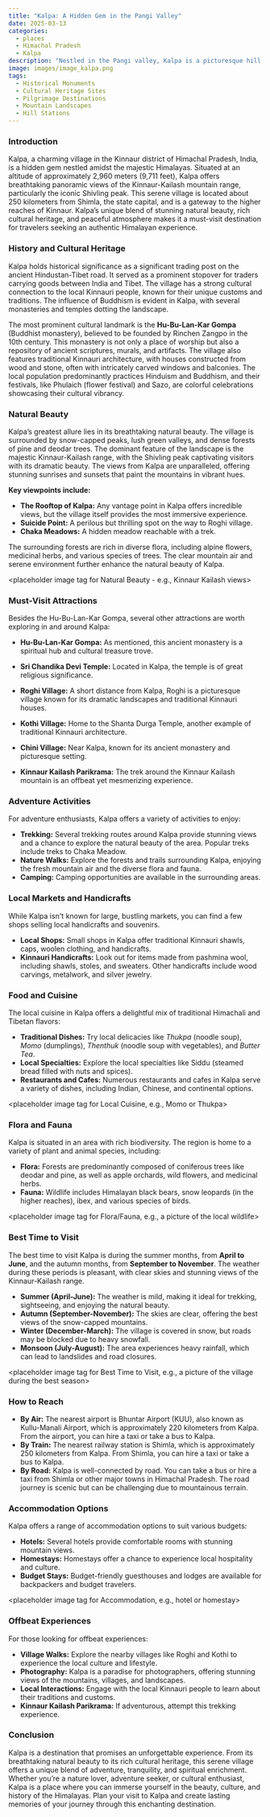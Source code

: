```yaml
---
title: "Kalpa: A Hidden Gem in the Pangi Valley"
date: 2025-03-13
categories:
  - places
  - Himachal Pradesh
  - Kalpa
description: "Nestled in the Pangi valley, Kalpa is a picturesque hill station in Himachal Pradesh. Known for its stunning natural beauty, Kalpa boasts lush apple orchards and breathtaking views of snow-capped Himalayan peaks. The town offers a serene environment and is a haven for nature lovers and adventure enthusiasts alike, with places like Chandan Dhar Fort nearby."
image: images/image_kalpa.png
tags: 
  - Historical Monuments
  - Cultural Heritage Sites
  - Pilgrimage Destinations
  - Mountain Landscapes
  - Hill Stations
---
```



### **Introduction**

Kalpa, a charming village in the Kinnaur district of Himachal Pradesh, India, is a hidden gem nestled amidst the majestic Himalayas. Situated at an altitude of approximately 2,960 meters (9,711 feet), Kalpa offers breathtaking panoramic views of the Kinnaur-Kailash mountain range, particularly the iconic Shivling peak. This serene village is located about 250 kilometers from Shimla, the state capital, and is a gateway to the higher reaches of Kinnaur. Kalpa’s unique blend of stunning natural beauty, rich cultural heritage, and peaceful atmosphere makes it a must-visit destination for travelers seeking an authentic Himalayan experience.

### **History and Cultural Heritage**

Kalpa holds historical significance as a significant trading post on the ancient Hindustan-Tibet road. It served as a prominent stopover for traders carrying goods between India and Tibet. The village has a strong cultural connection to the local Kinnauri people, known for their unique customs and traditions. The influence of Buddhism is evident in Kalpa, with several monasteries and temples dotting the landscape.

The most prominent cultural landmark is the **Hu-Bu-Lan-Kar Gompa** (Buddhist monastery), believed to be founded by Rinchen Zangpo in the 10th century. This monastery is not only a place of worship but also a repository of ancient scriptures, murals, and artifacts. The village also features traditional Kinnauri architecture, with houses constructed from wood and stone, often with intricately carved windows and balconies. The local population predominantly practices Hinduism and Buddhism, and their festivals, like Phulaich (flower festival) and Sazo, are colorful celebrations showcasing their cultural vibrancy.

###  **Natural Beauty**

Kalpa’s greatest allure lies in its breathtaking natural beauty. The village is surrounded by snow-capped peaks, lush green valleys, and dense forests of pine and deodar trees. The dominant feature of the landscape is the majestic Kinnaur-Kailash range, with the Shivling peak captivating visitors with its dramatic beauty. The views from Kalpa are unparalleled, offering stunning sunrises and sunsets that paint the mountains in vibrant hues.

**Key viewpoints include:**

*   **The Rooftop of Kalpa:** Any vantage point in Kalpa offers incredible views, but the village itself provides the most immersive experience.
*   **Suicide Point:** A perilous but thrilling spot on the way to Roghi village.
*   **Chaka Meadows:** A hidden meadow reachable with a trek.

The surrounding forests are rich in diverse flora, including alpine flowers, medicinal herbs, and various species of trees. The clear mountain air and serene environment further enhance the natural beauty of Kalpa.

<placeholder image tag for Natural Beauty - e.g., Kinnaur Kailash views>

### **Must-Visit Attractions**

Besides the Hu-Bu-Lan-Kar Gompa, several other attractions are worth exploring in and around Kalpa:

*   **Hu-Bu-Lan-Kar Gompa:** As mentioned, this ancient monastery is a spiritual hub and cultural treasure trove.
*   **Sri Chandika Devi Temple:** Located in Kalpa, the temple is of great religious significance.

*   **Roghi Village:** A short distance from Kalpa, Roghi is a picturesque village known for its dramatic landscapes and traditional Kinnauri houses.
*   **Kothi Village:** Home to the Shanta Durga Temple, another example of traditional Kinnauri architecture.
*   **Chini Village:** Near Kalpa, known for its ancient monastery and picturesque setting.
*   **Kinnaur Kailash Parikrama:** The trek around the Kinnaur Kailash mountain is an offbeat yet mesmerizing experience.

<placeholder image tag for Hu-Bu-Lan-Kar Gompa>

### **Adventure Activities**

For adventure enthusiasts, Kalpa offers a variety of activities to enjoy:

*   **Trekking:** Several trekking routes around Kalpa provide stunning views and a chance to explore the natural beauty of the area. Popular treks include treks to Chaka Meadow.
*   **Nature Walks:** Explore the forests and trails surrounding Kalpa, enjoying the fresh mountain air and the diverse flora and fauna.
*   **Camping:** Camping opportunities are available in the surrounding areas.

### **Local Markets and Handicrafts**

While Kalpa isn't known for large, bustling markets, you can find a few shops selling local handicrafts and souvenirs.

*   **Local Shops:** Small shops in Kalpa offer traditional Kinnauri shawls, caps, woolen clothing, and handicrafts.
*   **Kinnauri Handicrafts:** Look out for items made from pashmina wool, including shawls, stoles, and sweaters. Other handicrafts include wood carvings, metalwork, and silver jewelry.

### **Food and Cuisine**

The local cuisine in Kalpa offers a delightful mix of traditional Himachali and Tibetan flavors:

*   **Traditional Dishes:** Try local delicacies like *Thukpa* (noodle soup), *Momo* (dumplings), *Thenthuk* (noodle soup with vegetables), and *Butter Tea*.
*   **Local Specialties:** Explore the local specialties like Siddu (steamed bread filled with nuts and spices).
*   **Restaurants and Cafes:** Numerous restaurants and cafes in Kalpa serve a variety of dishes, including Indian, Chinese, and continental options.

<placeholder image tag for Local Cuisine, e.g., Momo or Thukpa>

### **Flora and Fauna**

Kalpa is situated in an area with rich biodiversity. The region is home to a variety of plant and animal species, including:

*   **Flora:** Forests are predominantly composed of coniferous trees like deodar and pine, as well as apple orchards, wild flowers, and medicinal herbs.
*   **Fauna:** Wildlife includes Himalayan black bears, snow leopards (in the higher reaches), ibex, and various species of birds.

<placeholder image tag for Flora/Fauna, e.g., a picture of the local wildlife>

### **Best Time to Visit**

The best time to visit Kalpa is during the summer months, from **April to June**, and the autumn months, from **September to November**. The weather during these periods is pleasant, with clear skies and stunning views of the Kinnaur-Kailash range.

*   **Summer (April-June):** The weather is mild, making it ideal for trekking, sightseeing, and enjoying the natural beauty.
*   **Autumn (September-November):** The skies are clear, offering the best views of the snow-capped mountains.
*   **Winter (December-March):** The village is covered in snow, but roads may be blocked due to heavy snowfall.
*   **Monsoon (July-August):** The area experiences heavy rainfall, which can lead to landslides and road closures.

<placeholder image tag for Best Time to Visit, e.g., a picture of the village during the best season>

### **How to Reach**

*   **By Air:** The nearest airport is Bhuntar Airport (KUU), also known as Kullu-Manali Airport, which is approximately 220 kilometers from Kalpa. From the airport, you can hire a taxi or take a bus to Kalpa.
*   **By Train:** The nearest railway station is Shimla, which is approximately 250 kilometers from Kalpa. From Shimla, you can hire a taxi or take a bus to Kalpa.
*   **By Road:** Kalpa is well-connected by road. You can take a bus or hire a taxi from Shimla or other major towns in Himachal Pradesh. The road journey is scenic but can be challenging due to mountainous terrain.

### **Accommodation Options**

Kalpa offers a range of accommodation options to suit various budgets:

*   **Hotels:** Several hotels provide comfortable rooms with stunning mountain views.
*   **Homestays:** Homestays offer a chance to experience local hospitality and culture.
*   **Budget Stays:** Budget-friendly guesthouses and lodges are available for backpackers and budget travelers.

<placeholder image tag for Accommodation, e.g., hotel or homestay>

### **Offbeat Experiences**

For those looking for offbeat experiences:

*   **Village Walks:** Explore the nearby villages like Roghi and Kothi to experience the local culture and lifestyle.
*   **Photography:** Kalpa is a paradise for photographers, offering stunning views of the mountains, villages, and landscapes.
*   **Local Interactions:** Engage with the local Kinnauri people to learn about their traditions and customs.
*   **Kinnaur Kailash Parikrama:** If adventurous, attempt this trekking experience.

### **Conclusion**

Kalpa is a destination that promises an unforgettable experience. From its breathtaking natural beauty to its rich cultural heritage, this serene village offers a unique blend of adventure, tranquility, and spiritual enrichment. Whether you’re a nature lover, adventure seeker, or cultural enthusiast, Kalpa is a place where you can immerse yourself in the beauty, culture, and history of the Himalayas. Plan your visit to Kalpa and create lasting memories of your journey through this enchanting destination.



